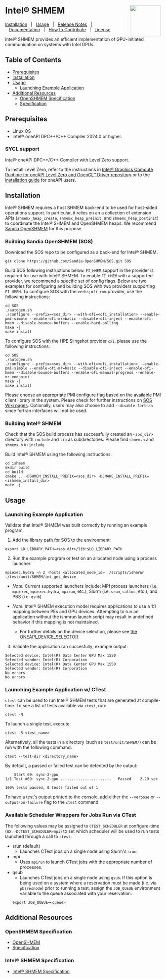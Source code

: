# Intel® SHMEM <!-- omit in toc --> <img align="right" width="100" height="100" src="https://spec.oneapi.io/oneapi-logo-white-scaled.jpg">

[Installation](#installation)&nbsp;&nbsp;&nbsp;|&nbsp;&nbsp;&nbsp;[Usage](#usage)&nbsp;&nbsp;&nbsp;|&nbsp;&nbsp;&nbsp;[Release Notes](RELEASE_NOTES.md)&nbsp;&nbsp;&nbsp;|&nbsp;&nbsp;&nbsp;[Documentation](https://oneapi-src.github.io/ishmem/intro.html)&nbsp;&nbsp;&nbsp;|&nbsp;&nbsp;&nbsp;[How to Contribute](CONTRIBUTING.md)&nbsp;&nbsp;&nbsp;|&nbsp;&nbsp;&nbsp;[License](LICENSE)

Intel® SHMEM provides an efficient implementation of GPU-initiated communication on systems with Intel GPUs.

## Table of Contents <!-- omit in toc -->

- [Prerequisites](#prerequisites)
- [Installation](#installation)
- [Usage](#usage)
  - [Launching Example Application](#launching-example-application)
- [Additional Resources](#additional-resources)
  - [OpenSHMEM Specification](#openshmem-spec)
  - [Specification](#ishmem-spec)

## Prerequisites

- Linux OS
- Intel® oneAPI DPC++/C++ Compiler 2024.0 or higher.

### SYCL support <!-- omit in toc -->
Intel® oneAPI DPC++/C++ Compiler with Level Zero support.

To install Level Zero, refer to the instructions in [Intel® Graphics Compute Runtime for oneAPI Level Zero and OpenCL™ Driver repository](https://github.com/intel/compute-runtime/releases) or to the [installation guide](https://dgpu-docs.intel.com/installation-guides/index.html) for oneAPI users.

## Installation
Intel® SHMEM requires a host SHMEM back-end to be used for host-sided operations support. In particular, it relies on an a collection of extension APIs (`shmemx_heap_create`, `shmemx_heap_preinit`, and `shmemx_heap_postinit`) to coordinate the Intel® SHMEM and OpenSHMEM heaps. We recommend [Sandia OpenSHMEM](https://github.com/Sandia-OpenSHMEM/SOS) for this purpose.

### Building Sandia OpenSHMEM (SOS)
Download the SOS repo to be configured as a back-end for Intel® SHMEM.

```
git clone https://github.com/Sandia-OpenSHMEM/SOS.git SOS
```

Build SOS following instructions below. `FI_HMEM` support in the provider is required for use with Intel® SHMEM. To enable `FI_HMEM` with a supported provider, we recommend a specific set of config flags. Below are two examples for configuring and building SOS with two providers supporting `FI_HMEM`. To configure SOS with the `verbs;ofi_rxm` provider, use the following instructions:

```
cd SOS
./autogen.sh
./configure --prefix=<sos_dir> --with-ofi=<ofi_installation> --enable-pmi-simple --enable-ofi-mr=basic --disable-ofi-inject --enable-ofi-hmem --disable-bounce-buffers --enable-hard-polling
make -j
make install
```
To configure SOS with the HPE Slingshot provider `cxi`, please use the following instructions:
```
cd SOS
./autogen.sh
./configure --prefix=<sos_dir> --with-ofi=<ofi_installation> --enable-pmi-simple --enable-ofi-mr=basic --disable-ofi-inject --enable-ofi-hmem --disable-bounce-buffers --enable-ofi-manual-progress --enable-mr-endpoint
make -j
make install
``` 
Please choose an appropriate PMI configure flag based on the available PMI client library in the system. Please check for further instructions on [SOS Wiki pages](https://github.com/Sandia-OpenSHMEM/SOS/wiki). Optionally, users may also choose to add `--disable-fortran` since fortran interfaces will not be used.


### Building Intel® SHMEM
Check that the SOS build process has successfully created an `<sos_dir>` directory with `include` and `lib` as subdirectories. Please find `shmem.h` and `shmemx.h` in `include`. 

Build Intel® SHMEM using the following instructions:

```
cd ishmem
mkdir build
cd build
cmake .. -DSHMEM_INSTALL_PREFIX=<sos_dir> -DCMAKE_INSTALL_PREFIX=<ishmem_install_dir>
make -j
```

## Usage

### Launching Example Application

Validate that Intel® SHMEM was built correctly by running an example program.

1. Add the library path for SOS to the environment:

```
export LD_LIBRARY_PATH=<sos_dir>/lib:$LD_LIBRARY_PATH
```

2. Run the example program or test on an allocated node using a process launcher:

```
mpiexec.hydra -n 2 -hosts <allocated_node_id> ./scripts/ishmrun ./test/unit/SHMEM/int_get_device
```

- *Note:* Current supported launchers include: MPI process launchers (i.e. `mpiexec`, `mpiexec.hydra`, `mpirun`, etc.), Slurm (i.e. `srun`, `salloc`, etc.), and PBS (i.e. `qsub`).

- *Note:* Intel® SHMEM execution model requires applications to use a 1:1 mapping between PEs and GPU devices. Attempting to run an application without the ishmrun launch script may result in undefined behavior if this mapping is not maintained.
  - For further details on the device selection, please see [the ONEAPI_DEVICE_SELECTOR](https://github.com/intel/llvm/blob/sycl/sycl/doc/EnvironmentVariables.md#oneapi_device_selector).

3. Validate the application ran succesfully; example output:

```
Selected device: Intel(R) Data Center GPU Max 1550
Selected vendor: Intel(R) Corporation
Selected device: Intel(R) Data Center GPU Max 1550
Selected vendor: Intel(R) Corporation
No errors
No errors
```

### Launching Example Application w/ CTest

`ctest` can be used to run Intel® SHMEM tests that are generated at compile-time. To see a list of tests available via `ctest`, run:

```
ctest -N
```

To launch a single test, execute:

```
ctest -R <test_name>
```

Alternatively, all the tests in a directory (such as `test/unit/SHMEM/`) can be run with the following command:

```
ctest --test-dir <directory_name>
```

By default, a passed or failed test can be detected by the output:
```
    Start 69: sync-2-gpu
1/1 Test #69: sync-2-gpu .......................   Passed    2.29 sec

100% tests passed, 0 tests failed out of 1
```

To have a test's output printed to the console, add either the `--verbose` or `--output-on-failure` flag to the `ctest` command

### Available Scheduler Wrappers for Jobs Run via CTest
The following values may be assigned to `CTEST_SCHEDULER` at configure-time (ex. `-DCTEST_SCHEDULER=mpi`) to set which scheduler will be used to run tests launched through a call to `ctest`:
 - srun (default)
   - Launches CTest jobs on a single node using Slurm's `srun`.
 - mpi
   - Uses `mpirun` to launch CTest jobs with the appropriate number of processes.
 - qsub
   - Launches CTest jobs on a single node using `qsub`. If this option is being used on a system where a reservation must be made (i.e. via `pbsresnode`) prior to running a test, assign the `JOB_QUEUE` environment variable to the queue associated with your reservation:
   ```
   export JOB_QUEUE=<queue>
   ```

## Additional Resources

### OpenSHMEM Specification

- [OpenSHMEM](http://openshmem.org/site/)
- [Specification](http://openshmem.org/site/sites/default/site_files/OpenSHMEM-1.5.pdf)

### Intel® SHMEM Specification

- [Intel® SHMEM Specification](https://oneapi-src.github.io/ishmem/intro.html)

